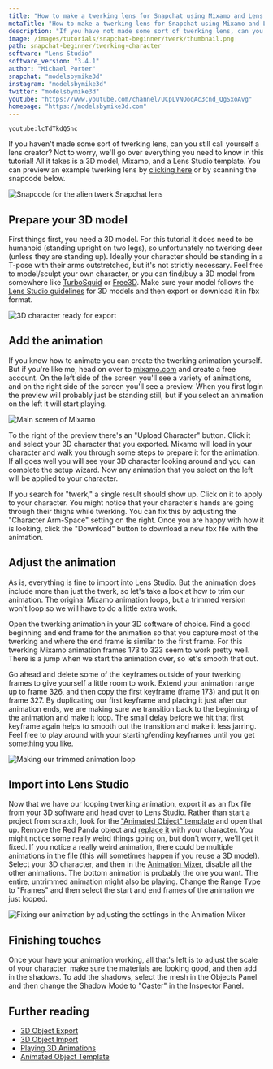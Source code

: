 ```yaml
---
title: "How to make a twerking lens for Snapchat using Mixamo and Lens Studio"
metaTitle: "How to make a twerking lens for Snapchat using Mixamo and Lens Studio"
description: "If you have not made some sort of twerking lens, can you still call yourself a lens creator? Not to worry, we will go over everything you need to know in this tutorial! All it takes is a 3D model, Mixamo, and a Lens Studio template."
image: /images/tutorials/snapchat-beginner/twerk/thumbnail.png
path: snapchat-beginner/twerking-character
software: "Lens Studio"
software_version: "3.4.1"
author: "Michael Porter"
snapchat: "modelsbymike3d"
instagram: "modelsbymike3d"
twitter: "modelsbymike3d"
youtube: "https://www.youtube.com/channel/UCpLVNOoqAc3cnd_QgSxoAvg"
homepage: "https://modelsbymike3d.com"
---
```


`youtube:lcTdTkdQ5nc`

If you haven't made some sort of twerking lens, can you still call yourself a lens creator? Not to worry, we'll go over everything you need to know in this tutorial! All it takes is a 3D model, Mixamo, and a Lens Studio template. You can preview an example twerking lens by [clicking here](https://www.snapchat.com/unlock/?type=SNAPCODE&uuid=96ae32b694d7404a858e5fca006a3295&metadata=01) or by scanning the snapcode below.

![Snapcode for the alien twerk Snapchat lens](/images/tutorials/snapchat-beginner/twerk/snapcode.png)

## Prepare your 3D model

First things first, you need a 3D model. For this tutorial it does need to be humanoid (standing upright on two legs), so unfortunately no twerking deer (unless they are standing up). Ideally your character should be standing in a T-pose with their arms outstretched, but it's not strictly necessary. Feel free to model/sculpt your own character, or you can find/buy a 3D model from somewhere like [TurboSquid](https://www.turbosquid.com/) or [Free3D](https://free3d.com/). Make sure your model follows the [Lens Studio guidelines](https://lensstudio.snapchat.com/guides/3d/3d-object-export/) for 3D models and then export or download it in fbx format.

![3D character ready for export](/images/tutorials/snapchat-beginner/twerk/3d-character.jpg)

## Add the animation

If you know how to animate you can create the twerking animation yourself. But if you're like me, head on over to [mixamo.com](https://www.mixamo.com) and create a free account. On the left side of the screen you'll see a variety of animations, and on the right side of the screen you'll see a preview. When you first login the preview will probably just be standing still, but if you select an animation on the left it will start playing.

![Main screen of Mixamo](/images/tutorials/snapchat-beginner/twerk/mixamo.jpg)

To the right of the preview there's an "Upload Character" button. Click it and select your 3D character that you exported. Mixamo will load in your character and walk you through some steps to prepare it for the animation. If all goes well you will see your 3D character looking around and you can complete the setup wizard. Now any animation that you select on the left will be applied to your character.

If you search for "twerk," a single result should show up. Click on it to apply to your character. You might notice that your character's hands are going through their thighs while twerking. You can fix this by adjusting the "Character Arm-Space" setting on the right. Once you are happy with how it is looking, click the "Download" button to download a new fbx file with the animation.

## Adjust the animation

As is, everything is fine to import into Lens Studio. But the animation does include more than just the twerk, so let's take a look at how to trim our animation. The original Mixamo animation loops, but a trimmed version won't loop so we will have to do a little extra work.

Open the twerking animation in your 3D software of choice. Find a good beginning and end frame for the animation so that you capture most of the twerking and where the end frame is similar to the first frame. For this twerking Mixamo animation frames 173 to 323 seem to work pretty well. There is a jump when we start the animation over, so let's smooth that out.

Go ahead and delete some of the keyframes outside of your twerking frames to give yourself a little room to work. Extend your animation range up to frame 326, and then copy the first keyframe (frame 173) and put it on frame 327. By duplicating our first keyframe and placing it just after our animation ends, we are making sure we transition back to the beginning of the animation and make it loop. The small delay before we hit that first keyframe again helps to smooth out the transition and make it less jarring. Feel free to play around with your starting/ending keyframes until you get something you like.

![Making our trimmed animation loop](/images/tutorials/snapchat-beginner/twerk/keyframes.jpg)

## Import into Lens Studio

Now that we have our looping twerking animation, export it as an fbx file from your 3D software and head over to Lens Studio. Rather than start a project from scratch, look for the ["Animated Object" template](https://lensstudio.snapchat.com/templates/world/animated-object/) and open that up. Remove the Red Panda object and [replace it](https://lensstudio.snapchat.com/guides/3d/3d-object-formats/fbx-3d-object-import/) with your character. You might notice some really weird things going on, but don't worry, we'll get it fixed. If you notice a really weird animation, there could be multiple animations in the file (this will sometimes happen if you reuse a 3D model). Select your 3D character, and then in the [Animation Mixer](https://lensstudio.snapchat.com/guides/scripting/playing-3d-animation/), disable all the other animations. The bottom animation is probably the one you want. The entire, untrimmed animation might also be playing. Change the Range Type to "Frames" and then select the start and end frames of the animation we just looped.

![Fixing our animation by adjusting the settings in the Animation Mixer](/images/tutorials/snapchat-beginner/twerk/animation-mixer.jpg)

## Finishing touches

Once your have your animation working, all that's left is to adjust the scale of your character, make sure the materials are looking good, and then add in the shadows. To add the shadows, select the mesh in the Objects Panel and then change the Shadow Mode to "Caster" in the Inspector Panel.

## Further reading

- [3D Object Export](https://lensstudio.snapchat.com/guides/3d/3d-object-export/)
- [3D Object Import](https://lensstudio.snapchat.com/guides/3d/3d-object-import/)
- [Playing 3D Animations](https://lensstudio.snapchat.com/guides/scripting/playing-3d-animation/)
- [Animated Object Template](https://lensstudio.snapchat.com/templates/world/animated-object/)
